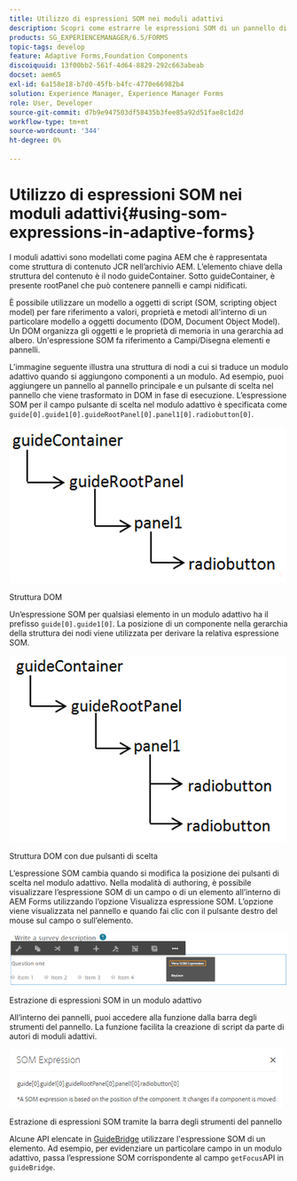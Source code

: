```yaml
---
title: Utilizzo di espressioni SOM nei moduli adattivi
description: Scopri come estrarre le espressioni SOM di un pannello di un modulo adattivo.
products: SG_EXPERIENCEMANAGER/6.5/FORMS
topic-tags: develop
feature: Adaptive Forms,Foundation Components
discoiquuid: 13f00bb2-561f-4d64-8829-292c663abeab
docset: aem65
exl-id: 6a158e18-b7d0-45fb-b4fc-4770e66982b4
solution: Experience Manager, Experience Manager Forms
role: User, Developer
source-git-commit: d7b9e947503df58435b3fee85a92d51fae8c1d2d
workflow-type: tm+mt
source-wordcount: '344'
ht-degree: 0%

---
```


# Utilizzo di espressioni SOM nei moduli adattivi{#using-som-expressions-in-adaptive-forms}

I moduli adattivi sono modellati come pagina AEM che è rappresentata come struttura di contenuto JCR nell’archivio AEM. L’elemento chiave della struttura del contenuto è il nodo guideContainer. Sotto guideContainer, è presente rootPanel che può contenere pannelli e campi nidificati.

È possibile utilizzare un modello a oggetti di script (SOM, scripting object model) per fare riferimento a valori, proprietà e metodi all&#39;interno di un particolare modello a oggetti documento (DOM, Document Object Model). Un DOM organizza gli oggetti e le proprietà di memoria in una gerarchia ad albero. Un&#39;espressione SOM fa riferimento a Campi/Disegna elementi e pannelli.

L’immagine seguente illustra una struttura di nodi a cui si traduce un modulo adattivo quando si aggiungono componenti a un modulo. Ad esempio, puoi aggiungere un pannello al pannello principale e un pulsante di scelta nel pannello che viene trasformato in DOM in fase di esecuzione. L’espressione SOM per il campo pulsante di scelta nel modulo adattivo è specificata come `guide[0].guide1[0].guideRootPanel[0].panel1[0].radiobutton[0]`.

![Struttura DOM](assets/hierarchy.png)

Struttura DOM

Un’espressione SOM per qualsiasi elemento in un modulo adattivo ha il prefisso `guide[0].guide1[0]`. La posizione di un componente nella gerarchia della struttura dei nodi viene utilizzata per derivare la relativa espressione SOM.

![Struttura DOM con due pulsanti di scelta](assets/hierarchy_radio_button.png)

Struttura DOM con due pulsanti di scelta

L’espressione SOM cambia quando si modifica la posizione dei pulsanti di scelta nel modulo adattivo. Nella modalità di authoring, è possibile visualizzare l’espressione SOM di un campo o di un elemento all’interno di AEM Forms utilizzando l’opzione Visualizza espressione SOM. L’opzione viene visualizzata nel pannello e quando fai clic con il pulsante destro del mouse sul campo o sull’elemento.

![Estrazione di espressioni SOM in un modulo adattivo](assets/som-expressions.png)

Estrazione di espressioni SOM in un modulo adattivo

All’interno dei pannelli, puoi accedere alla funzione dalla barra degli strumenti del pannello. La funzione facilita la creazione di script da parte di autori di moduli adattivi.

![Estrazione di espressioni SOM tramite la barra degli strumenti del pannello](assets/som-expression.png)

Estrazione di espressioni SOM tramite la barra degli strumenti del pannello

Alcune API elencate in [GuideBridge](https://helpx.adobe.com/aem-forms/6/javascript-api/GuideBridge.html) utilizzare l&#39;espressione SOM di un elemento. Ad esempio, per evidenziare un particolare campo in un modulo adattivo, passa l’espressione SOM corrispondente al campo `getFocus`API in `guideBridge`.
